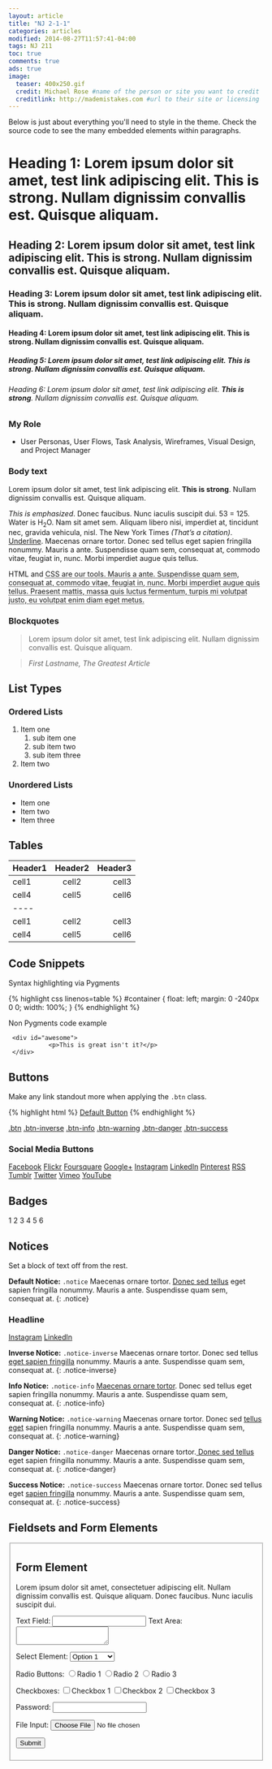 ```yaml
---
layout: article
title: "NJ 2-1-1"
categories: articles
modified: 2014-08-27T11:57:41-04:00
tags: NJ 211
toc: true
comments: true
ads: true
image:
  teaser: 400x250.gif
  credit: Michael Rose #name of the person or site you want to credit
  creditlink: http://mademistakes.com #url to their site or licensing
---
```


Below is just about everything you'll need to style in the theme. Check the source code to see the many embedded elements within paragraphs.

# Heading 1: Lorem ipsum dolor sit amet, test link adipiscing elit. **This is strong**. Nullam dignissim convallis est. Quisque aliquam.

## Heading 2: Lorem ipsum dolor sit amet, test link adipiscing elit. **This is strong**. Nullam dignissim convallis est. Quisque aliquam.

### Heading 3: Lorem ipsum dolor sit amet, test link adipiscing elit. **This is strong**. Nullam dignissim convallis est. Quisque aliquam.

#### Heading 4: Lorem ipsum dolor sit amet, test link adipiscing elit. **This is strong**. Nullam dignissim convallis est. Quisque aliquam.

##### Heading 5: Lorem ipsum dolor sit amet, test link adipiscing elit. **This is strong**. Nullam dignissim convallis est. Quisque aliquam.

###### Heading 6: Lorem ipsum dolor sit amet, test link adipiscing elit. **This is strong**. Nullam dignissim convallis est. Quisque aliquam.

### My Role

* User Personas, User Flows, Task Analysis, Wireframes, Visual Design, and Project Manager 

### Body text

Lorem ipsum dolor sit amet, test link adipiscing elit. **This is strong**. Nullam dignissim convallis est. Quisque aliquam.

*This is emphasized*. Donec faucibus. Nunc iaculis suscipit dui. 53 = 125. Water is H<sub>2</sub>O. Nam sit amet sem. Aliquam libero nisi, imperdiet at, tincidunt nec, gravida vehicula, nisl. The New York Times <cite>(That’s a citation)</cite>. <u>Underline</u>. Maecenas ornare tortor. Donec sed tellus eget sapien fringilla nonummy. Mauris a ante. Suspendisse quam sem, consequat at, commodo vitae, feugiat in, nunc. Morbi imperdiet augue quis tellus.

HTML and <abbr title="cascading stylesheets">CSS<abbr> are our tools. Mauris a ante. Suspendisse quam sem, consequat at, commodo vitae, feugiat in, nunc. Morbi imperdiet augue quis tellus. Praesent mattis, massa quis luctus fermentum, turpis mi volutpat justo, eu volutpat enim diam eget metus.

### Blockquotes

> Lorem ipsum dolor sit amet, test link adipiscing elit. Nullam dignissim convallis est. Quisque aliquam.

> <cite>First Lastname, *The Greatest Article*</cite>

## List Types

### Ordered Lists

1. Item one
      1. sub item one
      2. sub item two
      3. sub item three
2. Item two

### Unordered Lists

* Item one
* Item two
* Item three

## Tables

| Header1 | Header2 | Header3 |
|:--------|:-------:|--------:|
| cell1   | cell2   | cell3   |
| cell4   | cell5   | cell6   |
|----
| cell1   | cell2   | cell3   |
| cell4   | cell5   | cell6   |

## Code Snippets

Syntax highlighting via Pygments

{% highlight css linenos=table %}
#container {
     float: left; 
     margin: 0 -240px 0 0; 
     width: 100%;
}
{% endhighlight %}

Non Pygments code example

     <div id="awesome">
               <p>This is great isn't it?</p>
     </div>

## Buttons

Make any link standout more when applying the `.btn` class.

{% highlight html %}
<a href="#" class="btn">Default Button</a>
{% endhighlight %}

<a href="#" class="btn">.btn</a>
<a href="#" class="btn-inverse">.btn-inverse</a>
<a href="#" class="btn-info">.btn-info</a>
<a href="#" class="btn-warning">.btn-warning</a>
<a href="#" class="btn-danger">.btn-danger</a>
<a href="#" class="btn-success">.btn-success</a>

### Social Media Buttons

<a href="#" class="btn-social facebook"><i class="fa fa-facebook" aria-hidden="true"></i> Facebook</a>
<a href="#" class="btn-social flickr"><i class="fa fa-flickr" aria-hidden="true"></i> Flickr</a>
<a href="#" class="btn-social foursquare"><i class="fa fa-foursquare" aria-hidden="true"></i> Foursquare</a>
<a href="#" class="btn-social google-plus"><i class="fa fa-google-plus" aria-hidden="true"></i> Google+</a>
<a href="#" class="btn-social instagram"><i class="fa fa-instagram" aria-hidden="true"></i> Instagram</a>
<a href="#" class="btn-social linkedin"><i class="fa fa-linkedin" aria-hidden="true"></i> LinkedIn</a>
<a href="#" class="btn-social pinterest"><i class="fa fa-pinterest" aria-hidden="true"></i> Pinterest</a>
<a href="#" class="btn-social rss"><i class="fa fa-rss" aria-hidden="true"></i> RSS</a>
<a href="#" class="btn-social tumblr"><i class="fa fa-tumblr" aria-hidden="true"></i> Tumblr</a>
<a href="#" class="btn-social twitter"><i class="fa fa-twitter" aria-hidden="true"></i> Twitter</a>
<a href="#" class="btn-social vimeo"><i class="fa fa-vimeo-square" aria-hidden="true"></i> Vimeo</a>
<a href="#" class="btn-social youtube"><i class="fa fa-youtube" aria-hidden="true"></i> YouTube</a>

## Badges

<div class="badges">
     <span class="badge">1</span>
     <span class="badge inverse">2</span>
     <span class="badge info">3</span>
     <span class="badge warning">4</span>
     <span class="badge danger">5</span>
     <span class="badge success">6</span>
</div>

## Notices

Set a block of text off from the rest.

**Default Notice:** `.notice` Maecenas ornare tortor. [Donec sed tellus]() eget sapien fringilla nonummy. Mauris a ante. Suspendisse quam sem, consequat at.
{: .notice}

<div class="notice">
     <h3>Headline</h3>
     <div class="inline-btn">
          <a href="#" class="btn-social instagram"><i class="fa fa-instagram" aria-hidden="true"></i> Instagram</a>
          <a href="#" class="btn-social linkedin"><i class="fa fa-linkedin" aria-hidden="true"></i> LinkedIn</a>
     </div><!-- /.inline-btn -->
</div><!-- /.notice -->

**Inverse Notice:** `.notice-inverse` Maecenas ornare tortor. Donec sed tellus [eget sapien fringilla]() nonummy. Mauris a ante. Suspendisse quam sem, consequat at.
{: .notice-inverse}

**Info Notice:** `.notice-info` [Maecenas ornare tortor](). Donec sed tellus eget sapien fringilla nonummy. Mauris a ante. Suspendisse quam sem, consequat at.
{: .notice-info}

**Warning Notice:** `.notice-warning` Maecenas ornare tortor. Donec sed [tellus eget]() sapien fringilla nonummy. Mauris a ante. Suspendisse quam sem, consequat at.
{: .notice-warning}

**Danger Notice:** `.notice-danger` Maecenas ornare tortor.[ Donec sed tellus]() eget sapien fringilla nonummy. Mauris a ante. Suspendisse quam sem, consequat at.
{: .notice-danger}

**Success Notice:** `.notice-success` Maecenas ornare tortor. Donec sed tellus eget [sapien fringilla]() nonummy. Mauris a ante. Suspendisse quam sem, consequat at.
{: .notice-success}

## Fieldsets and Form Elements

<fieldset>
     <form>
          <h2>Form Element</h2>
          <p>Lorem ipsum dolor sit amet, consectetuer adipiscing elit. Nullam dignissim convallis est. Quisque aliquam. Donec faucibus. Nunc iaculis suscipit dui.</p>
          <label for="text_field">Text Field:</label>
          <input type="text" id="text_field" />
          <label for="text_area">Text Area:</label>
          <textarea id="text_area"></textarea>
          <p>
               <label for="select_element">Select Element:</label>
               <select name="select_element">
                    <optgroup label="Option Group 1">
                         <option value="1">Option 1</option>
                         <option value="2">Option 2</option>
                         <option value="3">Option 3</option>
                    </optgroup>
                    <optgroup label="Option Group 2">
                         <option value="1">Option 1</option>
                         <option value="2">Option 2</option>
                         <option value="3">Option 3</option>
                    </optgroup>
               </select>
          </p>
          <p>
               <label for="radio_buttons">Radio Buttons:</label>
               <label><input type="radio" class="radio" name="radio_button" value="radio_1" />Radio 1</label>
               <label><input type="radio" class="radio" name="radio_button" value="radio_2" />Radio 2</label>
               <label><input type="radio" class="radio" name="radio_button" value="radio_3" />Radio 3</label>
          </p>
          <p>
               <label for="checkboxes">Checkboxes:</label>
               <label><input type="checkbox" class="checkbox" name="checkboxes" value="check_1" />Checkbox 1</label>
               <label><input type="checkbox" class="checkbox" name="checkboxes" value="check_2" />Checkbox 2</label>
               <label><input type="checkbox" class="checkbox" name="checkboxes" value="check_3" />Checkbox 3</label>
          </p>
          <p>
               <label for="password">Password:</label>
               <input type="password" class="password" name="password" />
          </p>
          <p>
               <label for="file">File Input:</label>
               <input type="file" class="file" name="file" />
          </p>
          <p>
               <input class="btn" type="submit" value="Submit" />
          </p>
     </form>
</fieldset>

